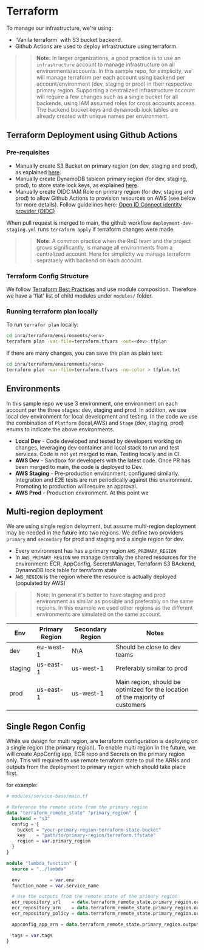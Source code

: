 # Terraform

To manage our infrastructure, we're using:

* 'Vanila terraform` with S3 bucket backend.
* Github Actions are used to deploy infrastructure using terraform.

>> **Note:** In larger organizations, a good practice is to use an `infrastructure` account to manage infrastructure on all environments/accounts.
>> In this sample repo, for simplicity, we will manage terraform per each account using backend per account/environment (dev, staging or prod) in their respective primary region.
>> Supporting a centralized infrastructure account will require a few changes such as a single bucket for all backends, using IAM assumed roles for cross accounts access.
>> The backend bucket keys and dynamodb lock tables are already created with unique names per environment.
>>

## Terraform Deployment using Github Actions

### Pre-requisites

* Manually create S3 Bucket on primary region (on dev, staging and prod), as explained [here](https://developer.hashicorp.com/terraform/language/settings/backends/s3).
* Manually create DynamoDB tableon primary region (for dev, staging, prod), to store state lock keys, as explained [here](https://developer.hashicorp.com/terraform/language/settings/backends/s3).
* Manually create OIDC IAM Role on primary region (for dev, staging and prod) to allow Github Actions to provision resources on AWS (see below for more details).
  Follow guidelines here: [Open ID Connect identity provider (OIDC)](https://docs.github.com/en/actions/deployment/security-hardening-your-deployments/configuring-openid-connect-in-amazon-web-services)

When pull request is merged to main, the github workflow `deployment-dev-staging.yml` runs `terraform apply` if terraform changes were made.

>> **Note**: A common practice when the RnD team and the project grows significantly, is manage all environments from a centralized account. Here for simplicity we manage terraform seprataely with backend on each account.
>>

### Terraform Config Structure
We follow [Terraform Best Practices](https://www.terraform-best-practices.com/) and use module composition. Therefore we have a 'flat' list of child modules under `modules/` folder.

### Running terraform plan locally

To run `terrafor plan` locally:
```bash
cd inra/terraform/environments/<env>
terraform plan -var-file=terraform.tfvars -out=<dev>.tfplan
```

If there are many changes, you can save the plan as plain text:
```bash
cd inra/terraform/environments/<env>
terraform plan -var-file=terraform.tfvars -no-color > tfplan.txt
```

## Environments

In this sample repo we use 3 environment, one environment on each account per the three stages: dev, staging and prod.
In addition, we use local dev environment for local development and testing.
In the code we use the combination of `Platform` (local,AWS) and `Stage` (dev, staging, prod) enums to indicate the above environments.

- **Local Dev** - Code developed and tested by developers working on changes, leveraging dev container and local stack to run and test services.
  Code is not yet merged to man. Testing locally and in CI.
- **AWS Dev** - Sandbox for developers with the latest code. Once PR has been merged to main, the code is deployed to Dev.
- **AWS Staging** - Pre-production environment, configured similarly. Integration and E2E tests are run periodically against this environment. Promoting to production will require an approval.
- **AWS Prod** - Production environment. At this point we

## Multi-region deployment

We are using single region deloyment, but assume multi-region deployment may be needed in the future into two regions.
We define two providers `primary` and `secondary` for prod and staging and a single region for dev.

- Every environment has has a primary region `AWS_PRIMARY_REGION`
- In `AWS_PRIMARY_REGION` we manage centrally the shared resources for the environment:  ECR, AppConfig, SecretsManager, Terraform S3 BAckend, DynamoDB lock table for terraform state
- `AWS_REGION` is the region where the resource is actually deployed (populated by AWS)

>> Note: In general it's better to have staging and prod environment as similar as possible and preferably on the same regions. In this example we used other regions as the different environments are simulated on the same account.
>>

| Env     | Primary Region | Secondary Region | Notes                                                                          |
| ------- | -------------- | ---------------- | ------------------------------------------------------------------------------ |
| dev     | eu-west-1      | N\A              | Should be close to dev teams                                                   |
| staging | us-east-1      | us-west-1        | Preferably similar to prod                                                     |
| prod    | us-east-1      | us-west-1        | Main region, should be optimized for the location of the majority of customers |

## Single Regon Config
While we design for multi region, are terraform configuration is deploying on a single region (the primary region).
To enable multi region in the future, we will create AppConfig app, ECR repo and Secrets on the primary region only.
This will required to use remote terraform state to pull the ARNs and outputs from the deployment to primary region which should take place first.

for example:
```terraform
# modules/service-base/main.tf

# Reference the remote state from the primary region
data "terraform_remote_state" "primary_region" {
  backend = "s3"
  config = {
    bucket = "your-primary-region-terraform-state-bucket"
    key    = "path/to/primary-region/terraform.tfstate"
    region = var.primary_region
  }
}

module "lambda_function" {
  source = "../lambda"

  env           = var.env
  function_name = var.service_name

  # Use the outputs from the remote state of the primary region
  ecr_repository_url    = data.terraform_remote_state.primary_region.outputs.ecr_repository_url
  ecr_repository_arn    = data.terraform_remote_state.primary_region.outputs.ecr_repository_arn
  ecr_repository_policy = data.terraform_remote_state.primary_region.outputs.ecr_repository_policy

  appconfig_app_arn = data.terraform_remote_state.primary_region.outputs.appconfig_app_arn

  tags = var.tags
}
```